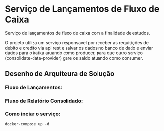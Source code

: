# Serviço de Lançamentos de Fluxo de Caixa

Serviço de lançamentos de fluxo de caixa com a finalidade de estudos.

O projeto utiliza um serviço responsavel por receber as requisições de debito e credito via api rest e salvar os dados
no banco de dado e enviar dados para o kafka atuando como producer, para que outro serviço (consolidate-data-provider) 
gere os saldo atuando como consumer.

## Desenho de Arquiteura de Solução

### Fluxo de Lançamentos:


### Fluxo de Relatório Consolidado:


### Como inciar o serviço:

```
docker-compose up -d
```